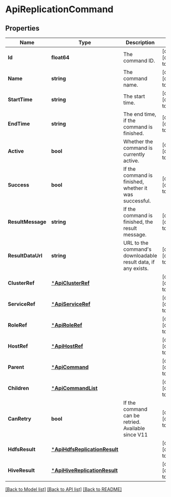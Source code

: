 # ApiReplicationCommand

## Properties
Name | Type | Description | Notes
------------ | ------------- | ------------- | -------------
**Id** | **float64** | The command ID. | [optional] [default to null]
**Name** | **string** | The command name. | [optional] [default to null]
**StartTime** | **string** | The start time. | [optional] [default to null]
**EndTime** | **string** | The end time, if the command is finished. | [optional] [default to null]
**Active** | **bool** | Whether the command is currently active. | [optional] [default to null]
**Success** | **bool** | If the command is finished, whether it was successful. | [optional] [default to null]
**ResultMessage** | **string** | If the command is finished, the result message. | [optional] [default to null]
**ResultDataUrl** | **string** | URL to the command&#x27;s downloadable result data, if any exists. | [optional] [default to null]
**ClusterRef** | [***ApiClusterRef**](ApiClusterRef.md) |  | [optional] [default to null]
**ServiceRef** | [***ApiServiceRef**](ApiServiceRef.md) |  | [optional] [default to null]
**RoleRef** | [***ApiRoleRef**](ApiRoleRef.md) |  | [optional] [default to null]
**HostRef** | [***ApiHostRef**](ApiHostRef.md) |  | [optional] [default to null]
**Parent** | [***ApiCommand**](ApiCommand.md) |  | [optional] [default to null]
**Children** | [***ApiCommandList**](ApiCommandList.md) |  | [optional] [default to null]
**CanRetry** | **bool** | If the command can be retried. Available since V11 | [optional] [default to null]
**HdfsResult** | [***ApiHdfsReplicationResult**](ApiHdfsReplicationResult.md) |  | [optional] [default to null]
**HiveResult** | [***ApiHiveReplicationResult**](ApiHiveReplicationResult.md) |  | [optional] [default to null]

[[Back to Model list]](../README.md#documentation-for-models) [[Back to API list]](../README.md#documentation-for-api-endpoints) [[Back to README]](../README.md)

